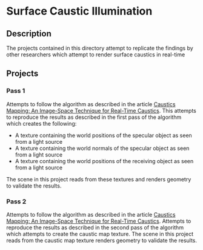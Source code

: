 # Surface Caustic Illumination

## Description
The projects contained in this directory attempt to replicate the findings by other researchers which attempt to render surface caustics in real-time

## Projects

### Pass 1 
Attempts to follow the algorithm as described in the article [Caustics Mapping: An Image-Space Technique for Real-Time Caustics](https://ieeexplore.ieee.org/document/4069236). This attempts to reproduce the results as described in the first pass of the algorithm which creates the following:

- A texture containing the world positions of the specular object as seen from a light source
- A texture containing the world normals of the specular object as seen from a light source
- A texture containing the world positions of the receiving object as seen from a light source

The scene in this project reads from these textures and renders geometry to validate the results.

### Pass 2
Attempts to follow the algorithm as described in the article [Caustics Mapping: An Image-Space Technique for Real-Time Caustics](https://ieeexplore.ieee.org/document/4069236). Attempts to reproduce the results as described in the second pass of the algorithm which attempts to create the caustic map texture. The scene in this project reads from the caustic map texture renders geometry to validate the results.